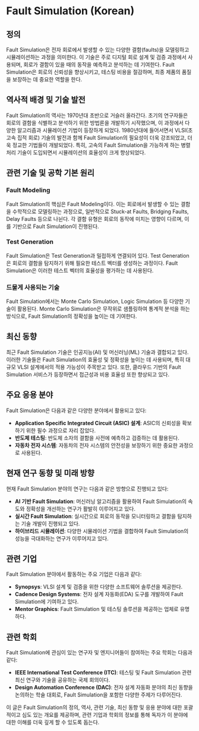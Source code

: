 # Fault Simulation (Korean)

## 정의
Fault Simulation은 전자 회로에서 발생할 수 있는 다양한 결함(faults)을 모델링하고 시뮬레이션하는 과정을 의미한다. 이 기술은 주로 디지털 회로 설계 및 검증 과정에서 사용되며, 회로가 결함이 있을 때의 동작을 예측하고 분석하는 데 기여한다. Fault Simulation은 회로의 신뢰성을 향상시키고, 테스팅 비용을 절감하며, 최종 제품의 품질을 보장하는 데 중요한 역할을 한다.

## 역사적 배경 및 기술 발전
Fault Simulation의 역사는 1970년대 초반으로 거슬러 올라간다. 초기의 연구자들은 회로의 결함을 식별하고 분석하기 위한 방법론을 개발하기 시작했으며, 이 과정에서 다양한 알고리즘과 시뮬레이션 기법이 등장하게 되었다. 1980년대에 들어서면서 VLSI(초고속 집적 회로) 기술의 발전과 함께 Fault Simulation의 필요성이 더욱 강조되었고, 더욱 정교한 기법들이 개발되었다. 특히, 고속의 Fault Simulation을 가능하게 하는 병렬 처리 기술이 도입되면서 시뮬레이션의 효율성이 크게 향상되었다.

## 관련 기술 및 공학 기본 원리

### Fault Modeling
Fault Simulation의 핵심은 Fault Modeling이다. 이는 회로에서 발생할 수 있는 결함을 수학적으로 모델링하는 과정으로, 일반적으로 Stuck-at Faults, Bridging Faults, Delay Faults 등으로 나뉜다. 각 결함 유형은 회로의 동작에 미치는 영향이 다르며, 이를 기반으로 Fault Simulation이 진행된다.

### Test Generation
Fault Simulation은 Test Generation과 밀접하게 연결되어 있다. Test Generation은 회로의 결함을 탐지하기 위해 필요한 테스트 벡터를 생성하는 과정이다. Fault Simulation은 이러한 테스트 벡터의 효율성을 평가하는 데 사용된다.

### 드물게 사용되는 기술
Fault Simulation에서는 Monte Carlo Simulation, Logic Simulation 등 다양한 기술이 활용된다. Monte Carlo Simulation은 무작위로 샘플링하여 통계적 분석을 하는 방식으로, Fault Simulation의 정확성을 높이는 데 기여한다.

## 최신 동향
최근 Fault Simulation 기술은 인공지능(AI) 및 머신러닝(ML) 기술과 결합되고 있다. 이러한 기술들은 Fault Simulation의 효율성 및 정확성을 높이는 데 사용되며, 특히 대규모 VLSI 설계에서의 적용 가능성이 주목받고 있다. 또한, 클라우드 기반의 Fault Simulation 서비스가 등장하면서 접근성과 비용 효율성 또한 향상되고 있다.

## 주요 응용 분야
Fault Simulation은 다음과 같은 다양한 분야에서 활용되고 있다:
- **Application Specific Integrated Circuit (ASIC) 설계**: ASIC의 신뢰성을 확보하기 위한 필수 과정으로 자리 잡았다.
- **반도체 테스팅**: 반도체 소자의 결함을 사전에 예측하고 검증하는 데 활용된다.
- **자동차 전자 시스템**: 자동차의 전자 시스템의 안전성을 보장하기 위한 중요한 과정으로 사용된다.

## 현재 연구 동향 및 미래 방향
현재 Fault Simulation 분야의 연구는 다음과 같은 방향으로 진행되고 있다:
- **AI 기반 Fault Simulation**: 머신러닝 알고리즘을 활용하여 Fault Simulation의 속도와 정확성을 개선하는 연구가 활발히 이루어지고 있다.
- **실시간 Fault Simulation**: 실시간으로 회로의 동작을 모니터링하고 결함을 탐지하는 기술 개발이 진행되고 있다.
- **하이브리드 시뮬레이션**: 다양한 시뮬레이션 기법을 결합하여 Fault Simulation의 성능을 극대화하는 연구가 이루어지고 있다.

## 관련 기업
Fault Simulation 분야에서 활동하는 주요 기업은 다음과 같다:
- **Synopsys**: VLSI 설계 및 검증을 위한 다양한 소프트웨어 솔루션을 제공한다.
- **Cadence Design Systems**: 전자 설계 자동화(EDA) 도구를 개발하여 Fault Simulation에 기여하고 있다.
- **Mentor Graphics**: Fault Simulation 및 테스팅 솔루션을 제공하는 업체로 유명하다.

## 관련 학회
Fault Simulation에 관심이 있는 연구자 및 엔지니어들이 참여하는 주요 학회는 다음과 같다:
- **IEEE International Test Conference (ITC)**: 테스팅 및 Fault Simulation 관련 최신 연구와 기술을 공유하는 국제 회의이다.
- **Design Automation Conference (DAC)**: 전자 설계 자동화 분야의 최신 동향을 논의하는 학술 대회로, Fault Simulation을 포함한 다양한 주제가 다루어진다.

이 글은 Fault Simulation의 정의, 역사, 관련 기술, 최신 동향 및 응용 분야에 대한 포괄적이고 심도 있는 개요를 제공하며, 관련 기업과 학회의 정보를 통해 독자가 이 분야에 대한 이해를 더욱 깊게 할 수 있도록 돕는다.